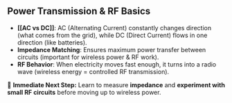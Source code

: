 ## **Power Transmission & RF Basics**

- **[[AC vs DC]]**: AC (Alternating Current) constantly changes direction (what comes from the grid), while DC (Direct Current) flows in one direction (like batteries).
- **Impedance Matching**: Ensures maximum power transfer between circuits (important for wireless power & RF work).
- **RF Behavior**: When electricity moves fast enough, it turns into a radio wave (wireless energy = controlled RF transmission).

📌 **Immediate Next Step:** Learn to measure **impedance** and **experiment with small RF circuits** before moving up to wireless power.